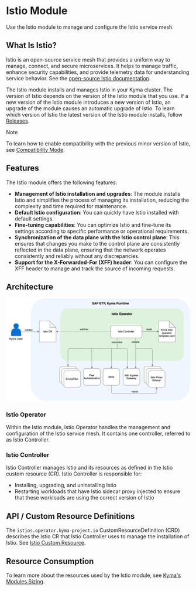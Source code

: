 # Istio Module
Use the Istio module to manage and configure the Istio service mesh.

## What Is Istio?

Istio is an open-source service mesh that provides a uniform way to manage, connect, and secure microservices. It helps to manage traffic, enhance security capabilities, and provide telemetry data for understanding service behavior. See the [open-source Istio documentation](https://istio.io/latest/docs/).

The Istio module installs and manages Istio in your Kyma cluster. The version of Istio depends on the version of the Istio module that you use. If a new version of the Istio module introduces a new version of Istio, an upgrade of the module causes an automatic upgrade of Istio. To learn which version of Istio the latest version of the Istio module installs, follow [Releases](https://github.com/kyma-project/istio/releases).

> [!NOTE]
> To learn how to enable compatibility with the previous minor version of Istio, see [Compatibility Mode](./docs/user/00-10-istio-version.md#compatibility-mode).

## Features

The Istio module offers the following features:
- **Management of Istio installation and upgrades**: The module installs Istio and simplifies the process of managing its installation, reducing the complexity and time required for maintenance.
- **Default Istio configuration**: You can quickly have Istio installed with default settings.
- **Fine-tuning capabilities**: You can optimize Istio and fine-tune its settings according to specific performance or operational requirements.
- **Synchronization of the data plane with the Istio control plane**: This ensures that changes you make to the control plane are consistently reflected in the data plane, ensuring that the network operates consistently and reliably without any discrepancies.
- **Support for the X-Forwarded-For (XFF) header**: You can configure the XFF header to manage and track the source of incoming requests.

## Architecture

![Istio Operator Architecture](../assets/istio-controller-overview-user.svg)

### Istio Operator

Within the Istio module, Istio Operator handles the management and configuration of the Istio service mesh. It contains one controller, referred to as Istio Controller.

### Istio Controller

Istio Controller manages Istio and its resources as defined in the Istio custom resource (CR). Istio Controller is responsible for:
- Installing, upgrading, and uninstalling Istio
- Restarting workloads that have Istio sidecar proxy injected to ensure that these workloads are using the correct version of Istio

## API / Custom Resource Definitions

The `istios.operator.kyma-project.io` CustomResourceDefinition (CRD) describes the Istio CR that Istio Controller uses to manage the installation of Istio. See [Istio Custom Resource](https://kyma-project.io/#/istio/user/04-00-istio-custom-resource?id=istio-custom-resource).

## Resource Consumption

To learn more about the resources used by the Istio module, see [Kyma's Modules Sizing](https://help.sap.com/docs/btp/sap-business-technology-platform/kyma-modules-sizing?version=Cloud#istio).
